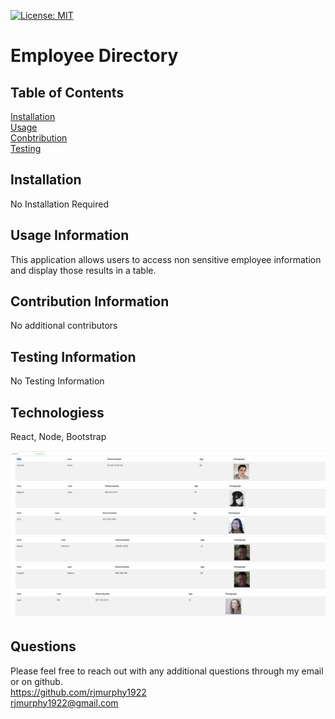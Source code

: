 

   [![License: MIT](https://img.shields.io/badge/License-MIT-yellow.svg)](https://opensource.org/licenses/MIT)


   # Employee Directory

   ## Table of Contents

   [Installation](#Installation)
    <br>
   [Usage](#Usage)
   <br>
   [Conbtribution](#Contribution)
   <br>
   [Testing](#Testing)


  ## Installation
  No Installation Required

  ## Usage Information
  This application allows users to access non sensitive employee information and display those results in a table.

  ## Contribution Information
  No additional contributors

  ## Testing Information
  No Testing Information

  ## Technologiess
  React, Node, Bootstrap

  ![alt text](https://github.com/rjmurphy1922/EmployeeDirectory/blob/main/Employee.png?raw=true)

   ## Questions

   Please feel free to reach out with any additional questions through my email or on github.
   <br>
   https://github.com/rjmurphy1922
   <br>
  rjmurphy1922@gmail.com

   
